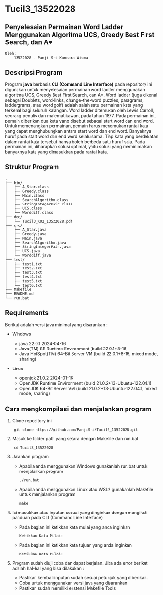 # Tucil3_13522028

##  Penyelesaian Permainan Word Ladder Menggunakan Algoritma UCS, Greedy Best First Search, dan A*

```
Oleh:
    13522028 - Panji Sri Kuncara Wisma
```

## Deskripsi Program

Program **java** berbasis **CLI (Command Line Interface)** pada repository ini digunakan untuk menyelesaian permainan word ladder menggunakan algoritma UCS, Greedy Best First Search, dan A*. Word ladder (juga dikenal sebagai Doublets, word-links, change-the-word puzzles, paragrams, laddergrams, atau word golf) adalah salah satu permainan kata yang terkenal bagi seluruh kalangan. Word ladder ditemukan oleh Lewis Carroll, seorang penulis dan matematikawan, pada tahun 1877. Pada permainan ini, pemain diberikan dua kata yang disebut sebagai start word dan end word. Untuk memenangkan permainan, pemain harus menemukan rantai kata yang dapat menghubungkan antara start word dan end word. Banyaknya huruf pada start word dan end word selalu sama. Tiap kata yang berdekatan dalam rantai kata tersebut hanya boleh berbeda satu huruf saja. Pada permainan ini, diharapkan solusi optimal, yaitu solusi yang meminimalkan banyaknya kata yang dimasukkan pada rantai kata. 


## Struktur Program
```
.
├── bin/
│   ├── A_Star.class
│   ├── Greedy.class
│   ├── Main.class
│   ├── SearchAlgorithm.class
│   ├── StringIntegerPair.class
│   ├── UCS.class
│   └── Worddiff.class
├── doc/
│   └── Tucil3_K02_13522028.pdf
├── src/
│   ├── A_Star.java
│   ├── Greedy.java
│   ├── Main.java
│   ├── SearchAlgorithm.java
│   ├── StringIntegerPair.java
│   ├── UCS.java
│   └── Worddiff.java
├── test/
│   ├── test1.txt
│   ├── test2.txt
│   ├── test3.txt
│   ├── test4.txt
│   ├── test5.txt
│   └── test6.txt
├── Makefile
├── README.md
└── run.bat
```

## Requirements

Berikut adalah versi java minimal yang disarankan :

- Windows

    - java 22.0.1 2024-04-16
    - Java(TM) SE Runtime Environment (build 22.0.1+8-16)
    - Java HotSpot(TM) 64-Bit Server VM (build 22.0.1+8-16, mixed mode, sharing)

- Linux
    - openjdk 21.0.2 2024-01-16
    - OpenJDK Runtime Environment (build 21.0.2+13-Ubuntu-122.04.1)
    - OpenJDK 64-Bit Server VM (build 21.0.2+13-Ubuntu-122.04.1, mixed mode, sharing)



## Cara mengkompilasi dan menjalankan program

1. Clone repository ini
```
    git clone https://github.com/PanjiSri/Tucil3_13522028.git
```
2. Masuk ke folder path yang setara dengan Makefile dan run.bat

```
    cd Tucil3_13522028
```
3. Jalankan program

    - Apabila anda menggunakan Windows gunakanlah run.bat untuk menjalankan program

        ```
        ./run.bat
        ```

    - Apabila anda menggunakan Linux atau WSL2 gunakanlah Makefile untuk menjalankan program

        ```
        make
        ```

4. Isi masukkan atau inputan sesuai yang dinginkan dengan mengikuti panduan pada CLI (Command Line Interface)

    - Pada bagian ini ketikkan kata mulai yang anda inginkan

        ```
        Ketikkan Kata Mulai: 
        ```
    - Pada bagian ini ketikkan kata tujuan yang anda inginkan

        ```
        Ketikkan Kata Mulai: 
        ```


5. Program sudah diuji coba dan dapat berjalan. Jika ada error berikut adalah hal-hal yang bisa dilakukan : 

    - Pastikan kembali inputan sudah sesuai petunjuk yang diberikan.
    - Coba untuk menggunakan versi java yang disarankan
    - Pastikan sudah memiliki ekstensi Makefile Tools

